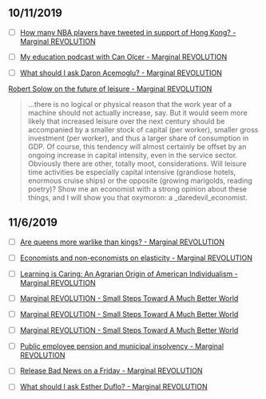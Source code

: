 ## 10/11/2019

- [ ] [How many NBA players have tweeted in support of Hong Kong? - Marginal REVOLUTION](https://marginalrevolution.com/marginalrevolution/2019/10/how-many-nba-players-have-tweeted-in-support-of-hong-kong.html)

- [ ] [My education podcast with Can Olcer - Marginal REVOLUTION](https://marginalrevolution.com/marginalrevolution/2019/10/my-education-podcast-with-can-olcer.html)

- [ ] [What should I ask Daron Acemoglu? - Marginal REVOLUTION](https://marginalrevolution.com/marginalrevolution/2019/10/what-should-i-ask-daron-acemoglu.html)


[Robert Solow on the future of leisure - Marginal REVOLUTION](https://marginalrevolution.com/marginalrevolution/2019/10/robert-solow-on-the-future-of-leisure.html)

> …there is no logical or physical reason that the work year of a machine should not actually increase, say. But it would seem more likely that increased leisure over the next century should be accompanied by a smaller stock of capital (per worker), smaller gross investment (per worker), and thus a larger share of consumption in GDP. Of course, this tendency will almost certainly be offset by an ongoing increase in capital intensity, even in the service sector. Obviously there are other, totally moot, considerations. Will leisure time activities be especially capital intensive (grandiose hotels, enormous cruise ships) or the opposite (growing marigolds, reading poetry)? Show me an economist with a strong opinion about these things, and I will show you that oxymoron: a _daredevil_economist.





## 11/6/2019

- [ ] [Are queens more warlike than kings? - Marginal REVOLUTION](https://marginalrevolution.com/marginalrevolution/2019/11/are-queens-more-warlike-than-kings.html)

- [ ] [Economists and non-economists on elasticity - Marginal REVOLUTION](https://marginalrevolution.com/marginalrevolution/2019/11/economists-vs-non-economists-on-elasticity.html)

- [ ] [Learning is Caring: An Agrarian Origin of American Individualism - Marginal REVOLUTION](https://marginalrevolution.com/marginalrevolution/2019/11/learning-is-caring-an-agrarian-origin-of-american-individualism.html)

- [ ] [Marginal REVOLUTION - Small Steps Toward A Much Better World](https://marginalrevolution.com/)

- [ ] [Marginal REVOLUTION - Small Steps Toward A Much Better World](https://marginalrevolution.com/)

- [ ] [Marginal REVOLUTION - Small Steps Toward A Much Better World](https://marginalrevolution.com/)

- [ ] [Public employee pension and municipal insolvency - Marginal REVOLUTION](https://marginalrevolution.com/marginalrevolution/2019/11/public-employee-pension-and-municipal-insolvency.html)

- [ ] [Release Bad News on a Friday - Marginal REVOLUTION](https://marginalrevolution.com/marginalrevolution/2019/11/release-bad-news-on-a-friday.html)

- [ ] [What should I ask Esther Duflo? - Marginal REVOLUTION](https://marginalrevolution.com/marginalrevolution/2019/11/what-should-i-ask-esther-duflo.html)
